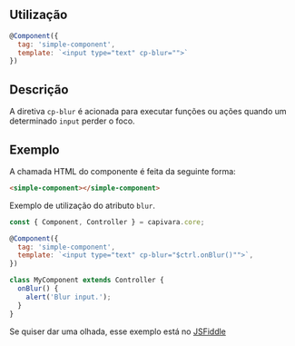 ## Utilização

```js
@Component({
  tag: 'simple-component',
  template: `<input type="text" cp-blur="">`
})
```

## Descrição

A diretiva `cp-blur` é acionada para executar funções ou ações quando um determinado `input` perder o foco.

## Exemplo

A chamada HTML do componente é feita da seguinte forma:

```HTML
<simple-component></simple-component>
```

Exemplo de utilização do atributo `blur`.

```js
const { Component, Controller } = capivara.core;

@Component({
  tag: 'simple-component',
  template: `<input type="text" cp-blur="$ctrl.onBlur()"">`,
})

class MyComponent extends Controller {
  onBlur() {
    alert('Blur input.');
  }
}
```
Se quiser dar uma olhada, esse exemplo está no [JSFiddle](https://jsfiddle.net/jcanabarro/zf8gqh0d/331/)
